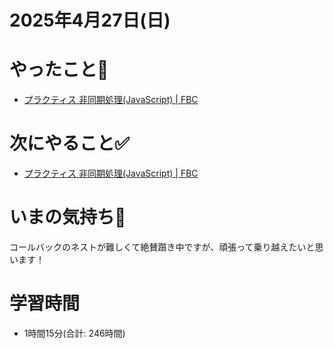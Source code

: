 # 2025年4月27日(日)

# やったこと📝

- [プラクティス 非同期処理\(JavaScript\) \| FBC](https://bootcamp.fjord.jp/practices/204)

# 次にやること✅

- [プラクティス 非同期処理\(JavaScript\) \| FBC](https://bootcamp.fjord.jp/practices/204)

# いまの気持ち🫶

コールバックのネストが難しくて絶賛躓き中ですが、頑張って乗り越えたいと思います！

# 学習時間

- 1時間15分(合計: 246時間)
